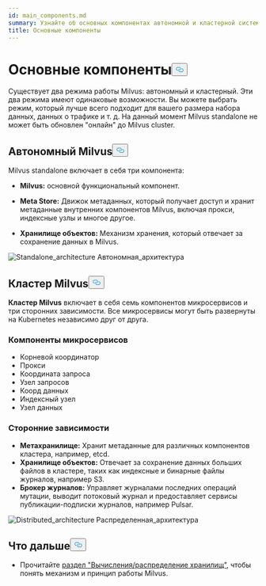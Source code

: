 ```yaml
---
id: main_components.md
summary: Узнайте об основных компонентах автономной и кластерной системы Milvus.
title: Основные компоненты
---
```

<h1 id="Main-Components" class="common-anchor-header">Основные компоненты<button data-href="#Main-Components" class="anchor-icon" translate="no">
      <svg translate="no"
        aria-hidden="true"
        focusable="false"
        height="20"
        version="1.1"
        viewBox="0 0 16 16"
        width="16"
      >
        <path
          fill="#0092E4"
          fill-rule="evenodd"
          d="M4 9h1v1H4c-1.5 0-3-1.69-3-3.5S2.55 3 4 3h4c1.45 0 3 1.69 3 3.5 0 1.41-.91 2.72-2 3.25V8.59c.58-.45 1-1.27 1-2.09C10 5.22 8.98 4 8 4H4c-.98 0-2 1.22-2 2.5S3 9 4 9zm9-3h-1v1h1c1 0 2 1.22 2 2.5S13.98 12 13 12H9c-.98 0-2-1.22-2-2.5 0-.83.42-1.64 1-2.09V6.25c-1.09.53-2 1.84-2 3.25C6 11.31 7.55 13 9 13h4c1.45 0 3-1.69 3-3.5S14.5 6 13 6z"
        ></path>
      </svg>
    </button></h1><p>Существует два режима работы Milvus: автономный и кластерный. Эти два режима имеют одинаковые возможности. Вы можете выбрать режим, который лучше всего подходит для вашего размера набора данных, данных о трафике и т. д. На данный момент Milvus standalone не может быть обновлен "онлайн" до Milvus cluster.</p>
<h2 id="Milvus-standalone" class="common-anchor-header">Автономный Milvus<button data-href="#Milvus-standalone" class="anchor-icon" translate="no">
      <svg translate="no"
        aria-hidden="true"
        focusable="false"
        height="20"
        version="1.1"
        viewBox="0 0 16 16"
        width="16"
      >
        <path
          fill="#0092E4"
          fill-rule="evenodd"
          d="M4 9h1v1H4c-1.5 0-3-1.69-3-3.5S2.55 3 4 3h4c1.45 0 3 1.69 3 3.5 0 1.41-.91 2.72-2 3.25V8.59c.58-.45 1-1.27 1-2.09C10 5.22 8.98 4 8 4H4c-.98 0-2 1.22-2 2.5S3 9 4 9zm9-3h-1v1h1c1 0 2 1.22 2 2.5S13.98 12 13 12H9c-.98 0-2-1.22-2-2.5 0-.83.42-1.64 1-2.09V6.25c-1.09.53-2 1.84-2 3.25C6 11.31 7.55 13 9 13h4c1.45 0 3-1.69 3-3.5S14.5 6 13 6z"
        ></path>
      </svg>
    </button></h2><p>Milvus standalone включает в себя три компонента:</p>
<ul>
<li><p><strong>Milvus:</strong> основной функциональный компонент.</p></li>
<li><p><strong>Meta Store:</strong> Движок метаданных, который получает доступ и хранит метаданные внутренних компонентов Milvus, включая прокси, индексные узлы и многое другое.</p></li>
<li><p><strong>Хранилище объектов:</strong> Механизм хранения, который отвечает за сохранение данных в Milvus.</p></li>
</ul>
<p>
  
   <span class="img-wrapper"> <img translate="no" src="/docs/v2.6.x/assets/standalone_architecture.jpg" alt="Standalone_architecture" class="doc-image" id="standalone_architecture" />
   </span> <span class="img-wrapper"> <span>Автономная_архитектура</span> </span></p>
<h2 id="Milvus-cluster" class="common-anchor-header">Кластер Milvus<button data-href="#Milvus-cluster" class="anchor-icon" translate="no">
      <svg translate="no"
        aria-hidden="true"
        focusable="false"
        height="20"
        version="1.1"
        viewBox="0 0 16 16"
        width="16"
      >
        <path
          fill="#0092E4"
          fill-rule="evenodd"
          d="M4 9h1v1H4c-1.5 0-3-1.69-3-3.5S2.55 3 4 3h4c1.45 0 3 1.69 3 3.5 0 1.41-.91 2.72-2 3.25V8.59c.58-.45 1-1.27 1-2.09C10 5.22 8.98 4 8 4H4c-.98 0-2 1.22-2 2.5S3 9 4 9zm9-3h-1v1h1c1 0 2 1.22 2 2.5S13.98 12 13 12H9c-.98 0-2-1.22-2-2.5 0-.83.42-1.64 1-2.09V6.25c-1.09.53-2 1.84-2 3.25C6 11.31 7.55 13 9 13h4c1.45 0 3-1.69 3-3.5S14.5 6 13 6z"
        ></path>
      </svg>
    </button></h2><p><strong>Кластер Milvus</strong> включает в себя семь компонентов микросервисов и три сторонних зависимости. Все микросервисы могут быть развернуты на Kubernetes независимо друг от друга.</p>
<h3 id="Microservice-components" class="common-anchor-header">Компоненты микросервисов</h3><ul>
<li>Корневой координатор</li>
<li>Прокси</li>
<li>Координата запроса</li>
<li>Узел запросов</li>
<li>Коорд данных</li>
<li>Индексный узел</li>
<li>Узел данных</li>
</ul>
<h3 id="Third-party-dependencies" class="common-anchor-header">Сторонние зависимости</h3><ul>
<li><strong>Метахранилище:</strong> Хранит метаданные для различных компонентов кластера, например, etcd.</li>
<li><strong>Хранилище объектов:</strong> Отвечает за сохранение данных больших файлов в кластере, таких как индексные и бинарные файлы журналов, например S3.</li>
<li><strong>Брокер журналов:</strong> Управляет журналами последних операций мутации, выводит потоковый журнал и предоставляет сервисы публикации-подписки журналов, например Pulsar.</li>
</ul>
<p>
  
   <span class="img-wrapper"> <img translate="no" src="/docs/v2.6.x/assets/distributed_architecture.jpg" alt="Distributed_architecture" class="doc-image" id="distributed_architecture" />
   </span> <span class="img-wrapper"> <span>Распределенная_архитектура</span> </span></p>
<h2 id="Whats-next" class="common-anchor-header">Что дальше<button data-href="#Whats-next" class="anchor-icon" translate="no">
      <svg translate="no"
        aria-hidden="true"
        focusable="false"
        height="20"
        version="1.1"
        viewBox="0 0 16 16"
        width="16"
      >
        <path
          fill="#0092E4"
          fill-rule="evenodd"
          d="M4 9h1v1H4c-1.5 0-3-1.69-3-3.5S2.55 3 4 3h4c1.45 0 3 1.69 3 3.5 0 1.41-.91 2.72-2 3.25V8.59c.58-.45 1-1.27 1-2.09C10 5.22 8.98 4 8 4H4c-.98 0-2 1.22-2 2.5S3 9 4 9zm9-3h-1v1h1c1 0 2 1.22 2 2.5S13.98 12 13 12H9c-.98 0-2-1.22-2-2.5 0-.83.42-1.64 1-2.09V6.25c-1.09.53-2 1.84-2 3.25C6 11.31 7.55 13 9 13h4c1.45 0 3-1.69 3-3.5S14.5 6 13 6z"
        ></path>
      </svg>
    </button></h2><ul>
<li>Прочитайте <a href="/docs/ru/four_layers.md">раздел "Вычисления/распределение хранилищ"</a>, чтобы понять механизм и принцип работы Milvus.</li>
</ul>
